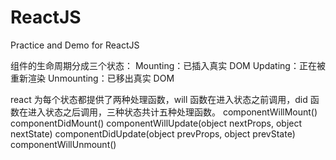 # ReactJS
Practice and Demo for ReactJS

组件的生命周期分成三个状态：
Mounting：已插入真实 DOM
Updating：正在被重新渲染
Unmounting：已移出真实 DOM

react 为每个状态都提供了两种处理函数，will 函数在进入状态之前调用，did 函数在进入状态之后调用，三种状态共计五种处理函数。
componentWillMount()
componentDidMount()
componentWillUpdate(object nextProps, object nextState)
componentDidUpdate(object prevProps, object prevState)
componentWillUnmount()
